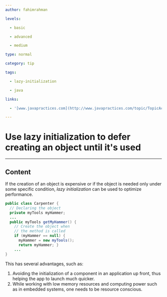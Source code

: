 ```yaml
---
author: fahimrahman

levels:

  - basic

  - advanced

  - medium

type: normal

category: tip

tags:

  - lazy-initialization

  - java

links:

  - '[www.javapractices.com](http://www.javapractices.com/topic/TopicAction.do?Id=34){website}'

---
```


# Use lazy initialization to defer creating an object until it's used

---
## Content

If the creation of an object is expensive or if the object is needed only under some specific condition, *lazy initialization* can be used to optimize performance.
```java
public class Carpenter {
  // Declaring the object
  private myTools myHammer;
  ...
  public myTools getMyHammer() {
    // Create the object when 
    // the method is called
    if (myHammer == null) {
      myHammer = new myTools();
      return myHammer; }
    ...
}
```
This has several advantages, such as:

1. Avoiding the initialization of a component in an application up front, thus helping the app to launch much quicker.
2. While working with low memory resources and computing power such as in embedded systems, one needs to be resource conscious.